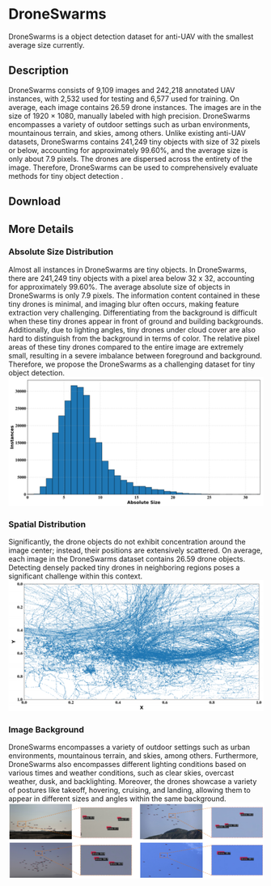 # DroneSwarms
DroneSwarms is a object detection dataset for anti-UAV with the smallest average size currently.

## Description
DroneSwarms consists of 9,109 images and 242,218 annotated UAV instances, with 2,532 used for testing and 6,577 used for training. On average, each image contains 26.59 drone instances. The images are in the size of 1920 × 1080, manually labeled with high precision. DroneSwarms encompasses a variety of outdoor settings such as urban environments, mountainous terrain, and skies, among others. Unlike existing anti-UAV datasets, DroneSwarms contains 241,249 tiny objects with size of 32 pixels or below, accounting for approximately 99.60%, and the average size is only about 7.9 pixels. The drones are dispersed across the entirety of the image. Therefore, DroneSwarms can be used to comprehensively evaluate methods for tiny object detection .

## Download

## More Details

### Absolute Size Distribution
Almost all instances in DroneSwarms are tiny objects. In DroneSwarms, there are 241,249 tiny objects with a pixel area below 32 x 32, accounting for approximately 99.60%.
The average absolute size of objects in DroneSwarms is only 7.9 pixels. The information content contained in these tiny drones is minimal, and imaging blur often occurs, making feature extraction very challenging. Differentiating from the background is difficult when these tiny drones appear in front of ground and building backgrounds. Additionally, due to lighting angles, tiny drones under cloud cover are also hard to distinguish from the background in terms of color. The relative pixel areas of these tiny drones compared to the entire image are extremely small, resulting in a severe imbalance between foreground and background. Therefore, we propose the DroneSwarms as a challenging dataset for tiny object detection.
![absolute size distribution](/figures/size_.png)

### Spatial Distribution
Significantly, the drone objects do not exhibit concentration around the image center; instead, their positions are extensively scattered. On average, each image in the DroneSwarms dataset contains 26.59 drone objects. Detecting densely packed tiny drones in neighboring regions poses a significant challenge within this context.
![spatial distribution](/figures/position_.png)

### Image Background
DroneSwarms encompasses a variety of outdoor settings such as urban environments, mountainous terrain, and skies, among others. Furthermore, DroneSwarms also encompasses different lighting conditions based on various times and weather conditions, such as clear skies, overcast weather, dusk, and backlighting. Moreover, the drones showcase a variety of postures like takeoff, hovering, cruising, and landing, allowing them to appear in different sizes and angles within the same background.
![examples](/figures/examples.png)
